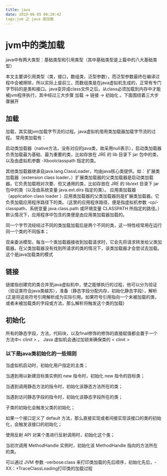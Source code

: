 ```yaml
---
title: java
date: 2019-06-05 00:20:42
tags:jvm 之 java 类加载
---
```

# jvm中的类加载
java中有两大类型：基础类型和引用类型（其中基础类型是上篇中的八大基础类型）

本文主要讲引用类型（类，接口，数组类，泛型参数），而泛型参数最终在编译过程中会被擦除，所以实际上是前三，而数组类是在java虚拟机生成的，正常有专门字节码的是类和接口。java变异成class文件之后，从class必须加载到内存中才能被jvm程序执行，其中经过三大步骤 加载 -> 链接 -> 初始化 。下面围绕着三大步骤展开

## 加载
加载，其实就jvm加载字节流的过程。java虚拟机借用类加载器加载字节流的过程。
常用类加载有：

启动类加载器（native方法，没有对应的java类，故采用null表示），启动类加载器负责加载最为基础、最为重要的类，比如存放在 JRE 的 lib 目录下 jar 包中的类，以及由虚拟机参数 -Xbootclasspath 指定的类。

其他类加载器继承自java.lang.ClassLoader，均由java核心类提供。如：
扩展类加载器（extension class loader，）扩展类加载器的父类加载器是启动类加载器。它负责加载相对次要、但又通用的类，比如存放在 JRE 的 lib/ext 目录下 jar 包中的类（以及由系统变量 java.ext.dirs 指定的类）。
应用类加载器（application class loader ）应用类加载器的父类加载器则是扩展类加载器。它负责加载应用程序路径下的类。（这里的应用程序路径，便是指虚拟机参数 -cp/-classpath、系统变量 java.class.path 或环境变量 CLASSPATH 所指定的路径。）默认情况下，应用程序中包含的类便是由应用类加载器加载的。

同一个字节流经经过不同的类加载加载后是两个不同的类，这一特性经常用在运行同一个类的不同版本；

双亲委派模型。每当一个类加载器接收到加载请求时，它会先将请求转发给父类加载器。在父类加载器没有找到所请求的类的情况下，该类加载器才会尝试去加载。这个是java加载类的模式

## 链接
链接指创建完的类合并至java虚拟机中，使之能够执行的过程，他可以分为验证（验证类符合java类越苏），准备（静态字段分配内存，初始化静态字段），解析(正是将这些符号引用解析成为实际引用。如果符号引用指向一个未被加载的类，或者未被加载类的字段或方法，那么解析将触发这个类的加载)

## 初始化

所有的静态字段，方法，代码块，以及final修饰的修饰的直接赋值都会置于一个方法中< clinit > ，
Java 虚拟机会通过加锁来确保类的 < clinit > 
### 以下是java类初始化的一些规则
当虚拟机启动时，初始化用户指定的主类；

当遇到用以新建目标类实例的 new 指令时，初始化 new 指令的目标类；

当遇到调用静态方法的指令时，初始化该静态方法所在的类；

当遇到访问静态字段的指令时，初始化该静态字段所在的类；

子类的初始化会触发父类的初始化；

如果一个接口定义了 default 方法，那么直接实现或者间接实现该接口的类的初始化，会触发该接口的初始化；

使用反射 API 对某个类进行反射调用时，初始化这个类；

当初次调用 MethodHandle 实例时，初始化该 MethodHandle 指向的方法所在的类。


可以通过 JVM 参数 -verbose:class 来打印类加载的先后顺序，初始化先后，-XX：+TraceClassLoading打印类的加载过程



